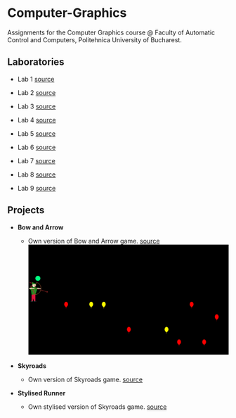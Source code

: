 # Computer-Graphics
Assignments for the Computer Graphics course @ Faculty of Automatic Control and Computers, Politehnica University of Bucharest.

## Laboratories
  * Lab 1 [source](https://github.com/danserboi/Computer-Graphics/tree/main/Laboratoare/Laborator1)
   
  * Lab 2 [source](https://github.com/danserboi/Computer-Graphics/tree/main/Laboratoare/Laborator2)
  
  * Lab 3 [source](https://github.com/danserboi/Computer-Graphics/tree/main/Laboratoare/Laborator3)

  * Lab 4 [source](https://github.com/danserboi/Computer-Graphics/tree/main/Laboratoare/Laborator4)

  * Lab 5 [source](https://github.com/danserboi/Computer-Graphics/tree/main/Laboratoare/Laborator5)

  * Lab 6 [source](https://github.com/danserboi/Computer-Graphics/tree/main/Laboratoare/Laborator6)

  * Lab 7 [source](https://github.com/danserboi/Computer-Graphics/tree/main/Laboratoare/Laborator7)

  * Lab 8 [source](https://github.com/danserboi/Computer-Graphics/tree/main/Laboratoare/Laborator8)

  * Lab 9 [source](https://github.com/danserboi/Computer-Graphics/tree/main/Laboratoare/Laborator9)

## Projects
* **Bow and Arrow**
  * Own version of Bow and Arrow game. [source](https://github.com/danserboi/Computer-Graphics/tree/main/Laboratoare/Tema1)
  ![Bow and Arrow 1](https://github.com/danserboi/Computer-Graphics/blob/main/Frames%20from%20games/Bow%20and%20Arrow%201.png)

* **Skyroads**
  * Own version of Skyroads game. [source](https://github.com/danserboi/Computer-Graphics/tree/main/Laboratoare/Tema2)
  
* **Stylised Runner**
  * Own stylised version of Skyroads game. [source](https://github.com/danserboi/Computer-Graphics/tree/main/Laboratoare/Tema3)
